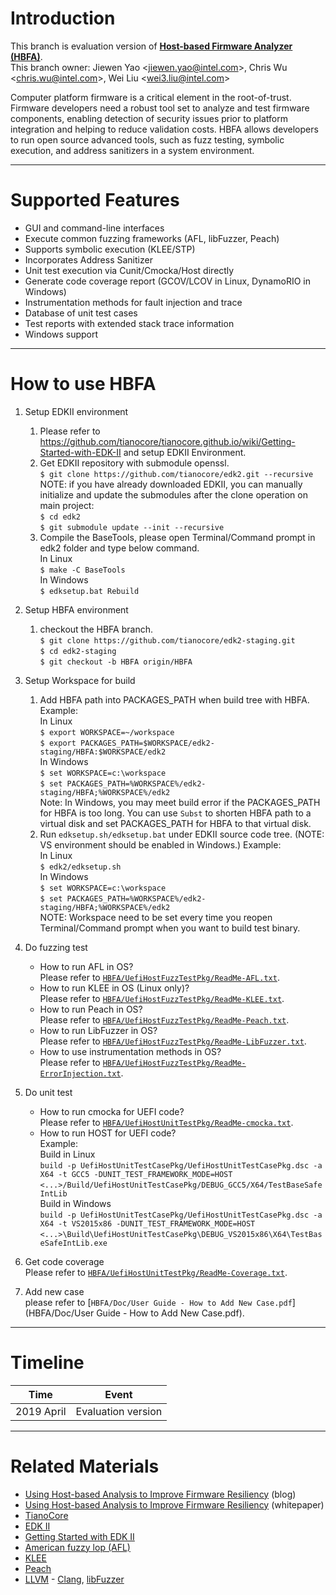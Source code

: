 # Introduction

This branch is evaluation version of [**Host-based Firmware Analyzer (HBFA)**](https://firmware.intel.com/sites/default/files/Intel_UsingHBFAtoImprovePlatformResiliency.pdf).  
This branch owner: Jiewen Yao <[jiewen.yao@intel.com](mailto:jiewen.yao@intel.com)>, Chris Wu <[chris.wu@intel.com](mailto:chris.wu@intel.com)>, Wei Liu <[wei3.liu@intel.com](mailto:wei3.liu@intel.com)>

Computer platform firmware is a critical element in the root-of-trust. Firmware developers need a robust tool set to analyze and test firmware components, enabling detection of security issues prior to platform integration and helping to reduce validation costs. HBFA allows developers to run open source advanced tools, such as fuzz testing, symbolic execution, and address sanitizers in a system environment.

---

# Supported Features

* GUI and command-line interfaces
* Execute common fuzzing frameworks (AFL, libFuzzer, Peach)
* Supports symbolic execution (KLEE/STP)
* Incorporates Address Sanitizer
* Unit test execution via Cunit/Cmocka/Host directly 
* Generate code coverage report (GCOV/LCOV in Linux, DynamoRIO in Windows)
* Instrumentation methods for fault injection and trace
* Database of unit test cases
* Test reports with extended stack trace information
* Windows support

---

# How to use HBFA

1. Setup EDKII environment  
    1) Please refer to https://github.com/tianocore/tianocore.github.io/wiki/Getting-Started-with-EDK-II and setup EDKII Environment.  
    2) Get EDKII repository with submodule openssl.  
    `$ git clone https://github.com/tianocore/edk2.git --recursive`  
    NOTE: if you have already downloaded EDKII, you can manually initialize and update the submodules after the clone operation on main project:  
    `$ cd edk2`  
    `$ git submodule update --init --recursive`  
    3) Compile the BaseTools, please open Terminal/Command prompt in edk2 folder and type below command.  
    In Linux  
    `$ make -C BaseTools`  
    In Windows  
    `$ edksetup.bat Rebuild`  

2. Setup HBFA environment  
    1) checkout the HBFA branch.  
    `$ git clone https://github.com/tianocore/edk2-staging.git`  
    `$ cd edk2-staging`  
    `$ git checkout -b HBFA origin/HBFA`  

3. Setup Workspace for build  
    1) Add HBFA path into PACKAGES_PATH when build tree with HBFA.  
    Example:  
    In Linux  
    `$ export WORKSPACE=~/workspace`  
    `$ export PACKAGES_PATH=$WORKSPACE/edk2-staging/HBFA:$WORKSPACE/edk2`  
    In Windows  
    `$ set WORKSPACE=c:\workspace`  
    `$ set PACKAGES_PATH=%WORKSPACE%/edk2-staging/HBFA;%WORKSPACE%/edk2`  
    Note: In Windows, you may meet build error if the PACKAGES_PATH for HBFA is too long. 
          You can use `Subst` to shorten HBFA path to a virtual disk and set PACKAGES_PATH for HBFA to that virtual disk. 
    3) Run `edksetup.sh/edksetup.bat` under EDKII source code tree. (NOTE: VS environment should be enabled in Windows.)
    Example:  
    In Linux  
    `$ edk2/edksetup.sh`    
    In Windows  
    `$ set WORKSPACE=c:\workspace`  
    `$ set PACKAGES_PATH=%WORKSPACE%/edk2-staging/HBFA;%WORKSPACE%/edk2`  
    NOTE: Workspace need to be set every time you reopen Terminal/Command prompt when you want to build test binary.

4. Do fuzzing test  
    * How to run AFL in OS?  
    Please refer to [`HBFA/UefiHostFuzzTestPkg/ReadMe-AFL.txt`](HBFA/UefiHostFuzzTestPkg/ReadMe-AFL.txt).
    * How to run KLEE in OS (Linux only)?  
    Please refer to [`HBFA/UefiHostFuzzTestPkg/ReadMe-KLEE.txt`](HBFA/UefiHostFuzzTestPkg/ReadMe-KLEE.txt).
    * How to run Peach in OS?  
    Please refer to [`HBFA/UefiHostFuzzTestPkg/ReadMe-Peach.txt`](HBFA/UefiHostFuzzTestPkg/ReadMe-Peach.txt).
    * How to run LibFuzzer in OS?  
    Please refer to [`HBFA/UefiHostFuzzTestPkg/ReadMe-LibFuzzer.txt`](HBFA/UefiHostFuzzTestPkg/ReadMe-LibFuzzer.txt).
    * How to use instrumentation methods in OS?  
    Please refer to [`HBFA/UefiHostFuzzTestPkg/ReadMe-ErrorInjection.txt`](HBFA/UefiHostFuzzTestPkg/ReadMe-ErrorInjection.txt).

5. Do unit test  
    *  How to run cmocka for UEFI code?  
    Please refer to [`HBFA/UefiHostUnitTestPkg/ReadMe-cmocka.txt`](HBFA/UefiHostUnitTestPkg/ReadMe-cmocka.txt).
    * How to run HOST for UEFI code?  
    Example:  
    Build in Linux  
    `build -p UefiHostUnitTestCasePkg/UefiHostUnitTestCasePkg.dsc -a X64 -t GCC5 -DUNIT_TEST_FRAMEWORK_MODE=HOST`  
    `<...>/Build/UefiHostUnitTestCasePkg/DEBUG_GCC5/X64/TestBaseSafeIntLib`  
    Build in Windows  
    `build -p UefiHostUnitTestCasePkg/UefiHostUnitTestCasePkg.dsc -a X64 -t VS2015x86 -DUNIT_TEST_FRAMEWORK_MODE=HOST`  
    `<...>\Build\UefiHostUnitTestCasePkg\DEBUG_VS2015x86\X64\TestBaseSafeIntLib.exe`

6. Get code coverage  
    Please refer to [`HBFA/UefiHostUnitTestPkg/ReadMe-Coverage.txt`](HBFA/UefiHostUnitTestPkg/ReadMe-Coverage.txt).  

7. Add new case  
    please refer to [`HBFA/Doc/User Guide - How to Add New Case.pdf`](HBFA/Doc/User Guide - How to Add New Case.pdf).  

---

# Timeline
| Time | Event |
|---|---|
| 2019 April | Evaluation version |

---

# Related Materials

* [Using Host-based Analysis to Improve Firmware Resiliency](https://software.intel.com/en-us/blogs/2019/02/25/using-host-based-analysis-to-improve-firmware-resiliency) (blog)
* [Using Host-based Analysis to Improve Firmware Resiliency](https://firmware.intel.com/sites/default/files/Intel_UsingHBFAtoImprovePlatformResiliency.pdf) (whitepaper)
* [TianoCore](http://www.tianocore.org)
* [EDK II](https://github.com/tianocore/tianocore.github.io/wiki/EDK-II)
* [Getting Started with EDK II](https://github.com/tianocore/tianocore.github.io/wiki/Getting-Started-with-EDK-II)
* [American fuzzy lop (AFL)](http://lcamtuf.coredump.cx/afl)
* [KLEE](http://klee.github.io/)
* [Peach](http://community.peachfuzzer.com/v3/PeachQuickStart.html)
* [LLVM](http://llvm.org/) - [Clang](http://clang.llvm.org/get_started.html), [libFuzzer](https://llvm.org/docs/LibFuzzer.html)
